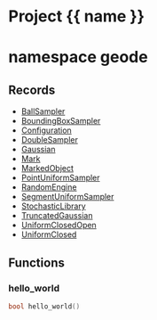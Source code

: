 <script setup>
import {useRoute} from 'vitepress'
const {path} = useRoute()
const tokens = path.split('/')
const words = tokens[2].split('-');
for (let i = 0; i < words.length; i++) {
    words[i] = words[i].charAt(0).toUpperCase() + words[i].slice(1);
    words[i] = words[i].replace('geode', 'Geode')
}
const name = words.join('-');
</script>
# Project {{ name }}

# namespace geode



## Records

* [BallSampler](BallSampler.md)
* [BoundingBoxSampler](BoundingBoxSampler.md)
* [Configuration](Configuration.md)
* [DoubleSampler](DoubleSampler.md)
* [Gaussian](Gaussian.md)
* [Mark](Mark.md)
* [MarkedObject](MarkedObject.md)
* [PointUniformSampler](PointUniformSampler.md)
* [RandomEngine](RandomEngine.md)
* [SegmentUniformSampler](SegmentUniformSampler.md)
* [StochasticLibrary](StochasticLibrary.md)
* [TruncatedGaussian](TruncatedGaussian.md)
* [UniformClosedOpen](UniformClosedOpen.md)
* [UniformClosed](UniformClosed.md)


## Functions

### hello_world

```cpp
bool hello_world()
```




